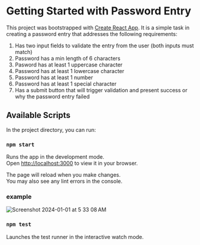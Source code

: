# Getting Started with Password Entry

This project was bootstrapped with [Create React App](https://github.com/facebook/create-react-app).
It is a simple task in creating a password entry that addresses the following requirements:

1. Has two input fields to validate the entry from the user (both inputs must match)
2. Password has a min length of 6 characters
3. Pasword has at least 1 uppercase character
4. Password has at least 1 lowercase character
5. Password has at least 1 number
6. Password has at least 1 special character
7. Has a submit button that will trigger validation and present success or why the password entry failed

## Available Scripts

In the project directory, you can run:

### `npm start`

Runs the app in the development mode.\
Open [http://localhost:3000](http://localhost:3000) to view it in your browser.

The page will reload when you make changes.\
You may also see any lint errors in the console.

### example
![Screenshot 2024-01-01 at 5 33 08 AM](https://github.com/mjmarks/password_entry/assets/10455691/5ae036c1-3102-4c59-877e-126d5aa31151)

### `npm test`

Launches the test runner in the interactive watch mode.
